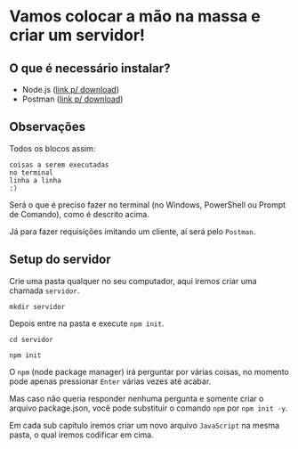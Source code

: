 # Vamos colocar a mão na massa e criar um servidor!

## O que é necessário instalar?

- Node.js ([link p/ download](https://nodejs.org/en/))
- Postman ([link p/ download](https://www.getpostman.com/downloads/))

## Observações

Todos os blocos assim:

```
coisas a serem executadas
no terminal
linha a linha
:)
```

Será o que é preciso fazer no terminal (no Windows, PowerShell ou Prompt de Comando), como é descrito acima.

Já para fazer requisições imitando um cliente, aí será pelo `Postman`.

## Setup do servidor

Crie uma pasta qualquer no seu computador, aqui iremos criar uma chamada `servidor`.

```shell
mkdir servidor
```

Depois entre na pasta e execute `npm init`.

```shell
cd servidor

npm init
```

O `npm` (node package manager) irá perguntar por várias coisas, no momento pode apenas pressionar `Enter` várias vezes até acabar.

Mas caso não queria responder nenhuma pergunta e somente criar o arquivo package.json, você pode substituir o comando `npm` por `npm init -y`.

Em cada sub capítulo iremos criar um novo arquivo `JavaScript` na mesma pasta, o qual iremos codificar em cima.
